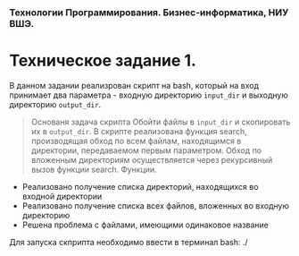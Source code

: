 ### Технологии Программирования. Бизнес-информатика, НИУ ВШЭ.
# Техническое задание 1. 
В данном задании реализрован скрипт на bash, который на вход принимает два параметра - входную директорию `input_dir` и выходную директорию `output_dir`.

> Основаня задача скрипта 
Обойти файлы в `input_dir` и скопировать их в `output_dir`.
В скрипте реализована функция search, производящая обход по всем файлам, находящимся в директории, передаваемом первым параметром.
Обход по вложенным директориям осуществляется через рекурсивный вызов функции search.
> Функции.
- Реализовано получение списка директорий, находящихся во входной директории
- Реализовано получение списка всех файлов, вложенных во входную директорию
- Решена проблема с файлами, имеющими одинаковое название

Для запуска скприпта необходимо ввести в терминал bash:
./
